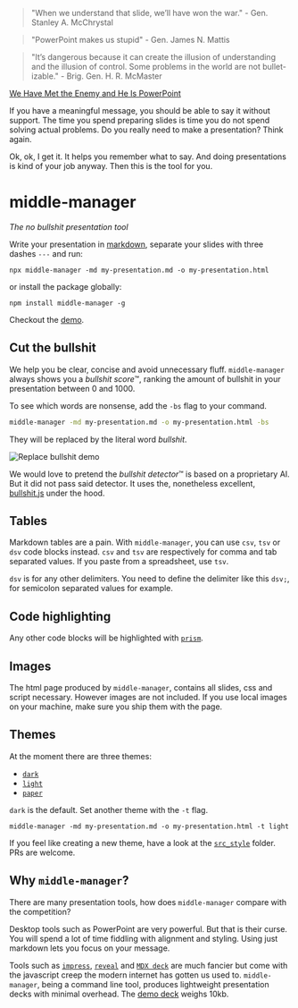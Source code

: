 > "When we understand that slide, we’ll have won the war." - Gen. Stanley A. McChrystal

> "PowerPoint makes us stupid" - Gen. James N. Mattis

> "It’s dangerous because it can create the illusion of understanding and the illusion of control. Some problems in the world are not bullet-izable." - Brig. Gen. H. R. McMaster

[We Have Met the Enemy and He Is PowerPoint](https://www.nytimes.com/2010/04/27/world/27powerpoint.html)

If you have a meaningful message, you should be able to say it without support. The time you spend preparing slides is time you do not spend solving actual problems. Do you really need to make a presentation? Think again.

Ok, ok, I get it. It helps you remember what to say. And doing presentations is kind of your job anyway. Then this is the tool for you.

# middle-manager

*The no bullshit presentation tool*

Write your presentation in [markdown](https://www.markdownguide.org/getting-started/), separate your slides with three dashes `---` and run:

```
npx middle-manager -md my-presentation.md -o my-presentation.html 
```

or install the package globally:

```
npm install middle-manager -g
```

Checkout the [demo](https://middle-manager.surge.sh).

## Cut the bullshit

We help you be clear, concise and avoid unnecessary fluff. `middle-manager` always shows you a *bullshit score*™, ranking the amount of bullshit in your presentation between 0 and 1000.

To see which words are nonsense, add the `-bs` flag to your command.

```bash
middle-manager -md my-presentation.md -o my-presentation.html -bs
```

They will be replaced by the literal word *bullshit*.

![Replace bullshit demo](https://raw.githubusercontent.com/idris-maps/middle-manager/master/demo/bullshit.png)

We would love to pretend the *bullshit detector*™ is based on a proprietary AI. But it did not pass said detector. It uses the, nonetheless excellent, [bullshit.js](https://mourner.github.io/bullshit.js/) under the hood.

## Tables

Markdown tables are a pain. With `middle-manager`, you can use `csv`, `tsv` or `dsv` code blocks instead. `csv` and `tsv` are respectively for comma and tab separated values. If you paste from a spreadsheet, use `tsv`.

`dsv` is for any other delimiters. You need to define the delimiter like this `dsv;`, for semicolon separated values for example.

## Code highlighting

Any other code blocks will be highlighted with [`prism`](https://prismjs.com/).

## Images

The html page produced by `middle-manager`, contains all slides, css and script necessary. However images are not included. If you use local images on your machine, make sure you ship them with the page.

## Themes

At the moment there are three themes:

* [`dark`](https://middle-manager.surge.sh)
* [`light`](https://middle-manager.surge.sh/light.html)
* [`paper`](https://middle-manager.surge.sh/paper.html)

`dark` is the default. Set another theme with the `-t` flag.

```
middle-manager -md my-presentation.md -o my-presentation.html -t light
```

If you feel like creating a new theme, have a look at the [`src_style`](https://github.com/idris-maps/middle-manager/tree/master/src_style) folder. PRs are welcome.

## Why `middle-manager`?

There are many presentation tools, how does `middle-manager` compare with the competition?

Desktop tools such as PowerPoint are very powerful. But that is their curse. You will spend a lot of time fiddling with alignment and styling. Using just markdown lets you focus on your message.

Tools such as [`impress`](https://impress.js.org), [`reveal`](https://revealjs.com) and [`MDX deck`](https://github.com/jxnblk/mdx-deck) are much fancier but come with the javascript creep the modern internet has gotten us used to. `middle-manager`, being a command line tool, produces lightweight presentation decks with minimal overhead. The [demo deck](https://middle-manager.surge.sh/) weighs 10kb.